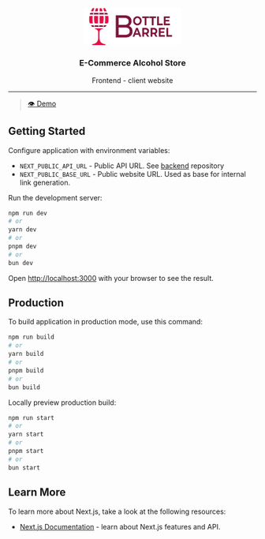 <div align="center">
  <img src=".github/brand.png" width="200"/>
  <h3 align="center">E-Commerce Alcohol Store</h3>
  <p>Frontend - client website</p>
</div>

---

> [👁 Demo](https://bottle-barrel-frontend.vercel.app/)

## Getting Started

Configure application with environment variables:

- `NEXT_PUBLIC_API_URL` - Public API URL. See [backend](https://github.com/bottle-and-barrel/backend) repository
- `NEXT_PUBLIC_BASE_URL` - Public website URL. Used as base for internal link generation.

Run the development server:

```bash
npm run dev
# or
yarn dev
# or
pnpm dev
# or
bun dev
```

Open [http://localhost:3000](http://localhost:3000) with your browser to see the result.

## Production

To build application in production mode, use this command:

```bash
npm run build
# or
yarn build
# or
pnpm build
# or
bun build
```

Locally preview production build:

```bash
npm run start
# or
yarn start
# or
pnpm start
# or
bun start
```

## Learn More

To learn more about Next.js, take a look at the following resources:

- [Next.js Documentation](https://nextjs.org/docs) - learn about Next.js features and API.